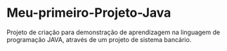 # Meu-primeiro-Projeto-Java
Projeto de criação para demonstração de aprendizagem na linguagem de programação JAVA, através de um projeto de sistema bancário.
